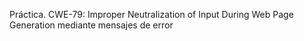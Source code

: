 Práctica. CWE-79: Improper Neutralization of Input During Web Page Generation mediante mensajes de
error
